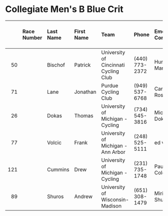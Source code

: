 # Collegiate Men's B Blue Crit

|     | Race Number   | Last Name   | First Name   | Team                                  | Phone          | Emergency Contact   | Emergency Phone   |   USAC License |   ZIP |   USAC Category Road | Category Entered / Merchandise Ordered   |
|----:|:--------------|:------------|:-------------|:--------------------------------------|:---------------|:--------------------|:------------------|---------------:|------:|---------------------:|:-----------------------------------------|
|  50 |               | Bischof     | Patrick      | University of Cincinnati Cycling Club | (440) 773-2372 | Hunter Marshall     | (440) 384-9335    |         515652 | 45219 |                    3 | Collegiate Men's B Blue Crit             |
|  71 |               | Lane        | Jonathan     | Purdue Cycling Club                   | (949) 537-6768 | Carmela Rossi-Lane  | (949) 232-6873    |         633424 | 92603 |                    3 | Collegiate Men's B Blue Crit             |
|  26 |               | Dokas       | Thomas       | University of Michigan - Cycling      | (734) 545-3816 | Michelle Dokas      | (734) 558-2869    |         616748 | 48105 |                    3 | Collegiate Men's B Blue Crit             |
|  77 |               | Volcic      | Frank        | University of Michigan - Ann Arbor    | (248) 525-5111 | ed volcic           | (586) 365-8220    |         631174 | 48104 |                    3 | Collegiate Men's B Blue Crit             |
| 121 |               | Cummins     | Drew         | University of Michigan - Cycling      | (231) 735-1748 | Paula Colombo       | (231) 360-8441    |         448061 | 49686 |                    3 | Collegiate Men's B Blue Crit             |
|  89 |               | Shuros      | Andrew       | University of Wisconsin-Madison       | (651) 308-1479 | Miriam Shuros       | (651) 245-1289    |         392169 | 55116 |                    4 | Collegiate Men's B Blue Crit             |